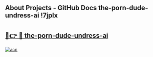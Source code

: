 ## About Projects - GitHub Docs the-porn-dude-undress-ai !7jplx

# <h2><a href="https://andorid.site?title=the-porn-dude-undress-ai&ref=13PRO">🔗👉 🔴 the-porn-dude-undress-ai</a></h2>

[![acn](https://github.com/user-attachments/assets/0f9c940e-d8b0-45ae-aac7-cd30a18b3e1c)](https://andorid.site?title=the-porn-dude-undress-ai&ref=13PRO)

